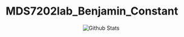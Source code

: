 # MDS7202lab_Benjamin_Constant

<p align="center">
        <img src="https://raw.githubusercontent.com/mayhemantt/mayhemantt/Update/svg/Bottom.svg" alt="Github Stats" />
</p>